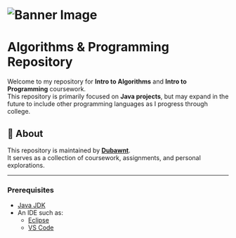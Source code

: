 # ![Banner Image](https://pbs.twimg.com/media/GU2frEAacAEu9d7?format=jpg&name=large)

# Algorithms & Programming Repository

Welcome to my repository for **Intro to Algorithms** and **Intro to Programming** coursework.  
This repository is primarily focused on **Java projects**, but may expand in the future to include other programming languages as I progress through college.  

## 📘 About
This repository is maintained by [**Dubawnt**](https://github.com/Dubawnt).  
It serves as a collection of coursework, assignments, and personal explorations.  

---

### Prerequisites
- [Java JDK](https://www.oracle.com/java/technologies/downloads/)
- An IDE such as:
  - [Eclipse](https://www.eclipse.org/downloads/packages)
  - [VS Code](https://code.visualstudio.com/)
